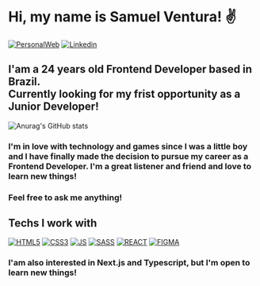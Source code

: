 # Hi, my name is Samuel Ventura! ✌️

[![PersonalWeb](https://img.shields.io/badge/website-000000?style=for-the-badge&logo=About.me&logoColor=white)](https://samuelvdev.netlify.app/)
[![Linkedin](https://img.shields.io/badge/LinkedIn-0077B5?style=for-the-badge&logo=linkedin&logoColor=white)](https://www.linkedin.com/in/samuelvm-ventura/)

## I'am a 24 years old Frontend Developer based in Brazil.<br/> Currently looking for my frist opportunity as a Junior Developer!

![Anurag's GitHub stats](https://github-readme-stats.vercel.app/api?username=anuraghazra&show_icons=true&theme=radical)


### I'm in love with technology and games since I was a little boy and I have finally made the decision to pursue my career as a Frontend Developer. I'm a great listener and friend and love to learn new things!
### Feel free to ask me anything!

## Techs I work with

[![HTML5](https://img.shields.io/badge/HTML5-E34F26?style=for-the-badge&logo=html5&logoColor=white)]() [![CSS3](https://img.shields.io/badge/CSS3-1572B6?style=for-the-badge&logo=css3&logoColor=white)]() [![JS](https://img.shields.io/badge/JavaScript-323330?style=for-the-badge&logo=javascript&logoColor=F7DF1E)]() [![SASS](https://img.shields.io/badge/Sass-CC6699?style=for-the-badge&logo=sass&logoColor=white)]() [![REACT](https://img.shields.io/badge/React-20232A?style=for-the-badge&logo=react&logoColor=61DAFB)]() [![FIGMA](https://img.shields.io/badge/Figma-F24E1E?style=for-the-badge&logo=figma&logoColor=white)]()

### I'am also interested in Next.js and Typescript, but I'm open to learn new things!
